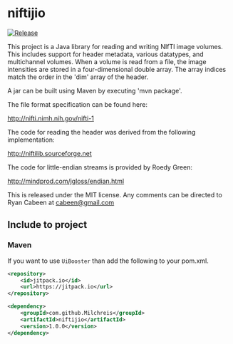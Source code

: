 niftijio
========

[![Release](https://jitpack.io/v/Milchreis/niftijio.svg)](https://jitpack.io/#Milchreis/niftijio)

This project is a Java library for reading and writing NIfTI image volumes.
This includes support for header metadata, various datatypes, and multichannel
volumes.  When a volume is read from a file, the image intensities are stored
in a four-dimensional double array.  The array indices match the order in the
'dim' array of the header.

A jar can be built using Maven by executing 'mvn package'.

The file format specification can be found here:

http://nifti.nimh.nih.gov/nifti-1

The code for reading the header was derived from the following implementation:

http://niftilib.sourceforge.net

The code for little-endian streams is provided by Roedy Green:

http://mindprod.com/jgloss/endian.html

This is released under the MIT license.  Any comments can be directed to Ryan
Cabeen at cabeen@gmail.com

## Include to project
### Maven
If you want to use `UiBooster` than add the following to your pom.xml.
```xml
<repository>
    <id>jitpack.io</id>
    <url>https://jitpack.io</url>
</repository>
```
```xml
<dependency>
    <groupId>com.github.Milchreis</groupId>
    <artifactId>niftijio</artifactId>
    <version>1.0.0</version>
</dependency>
```
